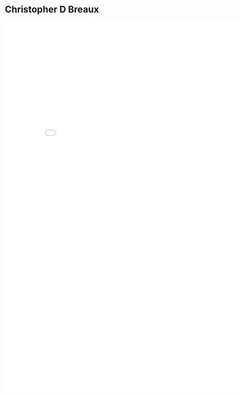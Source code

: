 # Christopher D Breaux
<embed src="ChristopherDBreauxResume.pdf" type="application/pdf" width="850px" height="1150px">
